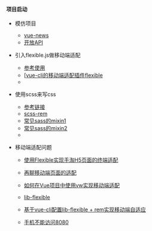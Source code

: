 #### 项目启动

* 模仿项目
  * [vue-news](https://github.com/biaodigit/vue-news)
  * [开放API]()


* 引入flexible.js做移动端适配
  * [参考使用](https://blog.csdn.net/z1712636234/article/details/77881685)
  * [[vue-cli的移动端适配插件flexible](http://www.cnblogs.com/nanjie/p/8532326.html)
  * ​
* 使用scss来写css
  * [参考链接](https://www.cnblogs.com/rainheader/p/6505366.html)
  * [scss-rem](https://blog.csdn.net/qq_40190624/article/details/79536733)
  * [常见sass的mixin1](https://www.w3cplus.com/preprocessor/ten-best-common-mixins.html)
  * [常见sass的mixin2](https://blog.csdn.net/u013909970/article/details/52231026)
  * ​
* 移动端适配问题
  * [使用Flexible实现手淘H5页面的终端适配](https://www.w3cplus.com/mobile/lib-flexible-for-html5-layout.html)
  * [再聊移动端页面的适配](https://www.w3cplus.com/css/vw-for-layout.html)
  * [如何在Vue项目中使用vw实现移动端适配](https://www.w3cplus.com/mobile/vw-layout-in-vue.html)
  * [lib-flexible](https://github.com/amfe/lib-flexible)
  * [基于vue-cli配置lib-flexible + rem实现移动端自适应](http://www.jb51.net/article/131534.htm)
  * [手机不能访问8080](https://www.cnblogs.com/wangyanhua95/p/7954019.html)

    ​


